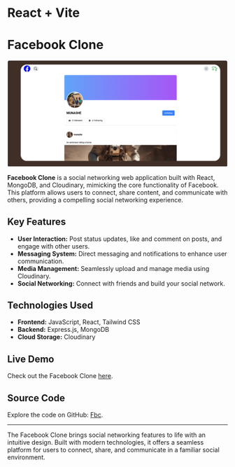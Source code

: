 # React + Vite

# Facebook Clone

[![Facebook Clone Screenshot](https://github.com/munashex/Fbc/blob/main/public/Screenshot%202024-11-11%2014.12.23.png)](https://fbc-rho.vercel.app/)

**Facebook Clone** is a social networking web application built with React, MongoDB, and Cloudinary, mimicking the core functionality of Facebook. This platform allows users to connect, share content, and communicate with others, providing a compelling social networking experience.

## Key Features
- **User Interaction:** Post status updates, like and comment on posts, and engage with other users.
- **Messaging System:** Direct messaging and notifications to enhance user communication.
- **Media Management:** Seamlessly upload and manage media using Cloudinary.
- **Social Networking:** Connect with friends and build your social network.

## Technologies Used
- **Frontend:** JavaScript, React, Tailwind CSS
- **Backend:** Express.js, MongoDB
- **Cloud Storage:** Cloudinary

## Live Demo
Check out the Facebook Clone [here](https://fbc-rho.vercel.app/).

## Source Code
Explore the code on GitHub: [Fbc](https://github.com/munashex/Fbc).

---

The Facebook Clone brings social networking features to life with an intuitive design. Built with modern technologies, it offers a seamless platform for users to connect, share, and communicate in a familiar social environment.
